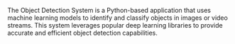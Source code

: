 The Object Detection System is a Python-based application that uses machine learning models to identify and classify objects in images or video streams. This system leverages popular deep learning libraries to provide accurate and efficient object detection capabilities.
